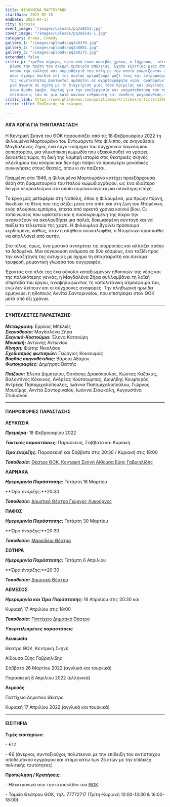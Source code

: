 ```yaml
---
title: ΦΙΛΟΥΜΕΝΑ ΜΑΡΤΟΥΡΑΝΟ
startDate: 2022-02-18
endDate: 2022-04-17
city: Nicosia
event_image: "/images/uploads/pq3a8211.jpg"
cover_image: "/images/uploads/pq3a8142-1.jpg"
category: Drama, Comedy
gallery_1: "/images/uploads/pq3a8370.jpg"
gallery_2: "/images/uploads/pq3a8081.jpg"
gallery_3: "/images/uploads/pq3a8175.jpg"
extended: false
critic_p: "<p>Σαν σήμερα, πριν από έναν ακριβώς χρόνο, ο 14χρονος –τότε- γιος μου
  βίωσε την πρώτη του σκληρή εμπειρία απώλειας. Έχασε εξαιτίας μιας σπάνιας αυτοάνοσης
  νόσου την κολλητή και συμμαθήτριά του Λίλη με την οποία γνωρίζονταν από βρέφη. Επειδή
  όσοι έχουμε παιδιά επί της ουσίας ωριμάζουμε μαζί τους και εντρυφούμε στις προκλήσεις
  της γονεϊκότητας βουτώντας αμάθητοι σε αχαρτογράφητα νερά, αναπόφευκτα προέκυψε
  μια αγωνία σε σχέση με τη διαχείριση μιας τόσο δριμείας και αλγεινής εμπειρίας για
  έναν άμαθο έφηβο. Κυρίως για την επεξεργασία και νοηματοδότηση του πένθους και τις
  επιπτώσεις του σε μια κατά κανόνα εύθραυστη και σύνθετη ψυχοσύνθεση.</p>"
critic_link: https://www.philenews.com/politismos/kritikes/article/1398883/spazontas-to-kelyfos
critic_title: Σπαζοντας το κελυφος

---
```

#### ΛΙΓΑ ΛΟΓΙΑ ΓΙΑ ΤΗΝ ΠΑΡΑΣΤΑΣΗ

Η Κεντρική Σκηνή του ΘΟΚ παρουσιάζει από τις 18 Φεβρουαρίου 2022 τη Φιλουμένα Μαρτουράνο του Εντουάρντο Ντε Φιλίππο, σε σκηνοθεσία Μαγδαλένας Ζήρα, ένα έργο-κόσμημα του σύγχρονου παγκόσμιου ρεπερτορίου, μια γλυκόπικρη κωμωδία που εξακολουθεί να γράφει, δεκαετίες τώρα, τη δική της λαμπρή ιστορία στις θεατρικές σκηνές ολόκληρου του κόσμου και δεν έχει πάψει να προσφέρει μοναδικές συγκινήσεις στους θεατές, όπου κι αν παίζεται.

Γραμμένη στα 1946, η Φιλουμένα Μαρτουράνο κατέχει προεξάρχουσα θέση στη δραματουργία του Ιταλού κωμωδιογράφου, ως ένα ιδιαίτερο δείγμα νεορεαλισμού στο οποίο συμπυκνώνεται μια ολόκληρη εποχή.

Το έργο μάς μεταφέρει στη Νάπολη, όπου η Φιλουμένα, μια πρώην πόρνη, διεκδικεί τη θέση που της αξίζει μέσα στο σπίτι και στη ζωή του Ντομένικο, ενός πλούσιου εμπόρου, έπειτα από αρκετά χρόνια κοινού βίου. Οι ταπεινώσεις που υφίσταται και η συσσωρευμένη της πίκρα την αναγκάζουν να ακολουθήσει μια παλιά, δοκιμασμένη συνταγή και να παίξει το τελευταίο της χαρτί. Η Φιλουμένα βγαίνει πρόσκαιρα κερδισμένη, καθώς, όταν η αλήθεια αποκαλυφθεί, ο Ντομένικο προσπαθεί να απαλλαγεί από αυτήν.

Στο τέλος, όμως, ένα μυστικό ανατρέπει τις ισορροπίες και αλλάζει άρδην τα δεδομένα. Μια σύγκρουση ανάμεσα σε δύο κόσμους, ένα ταξίδι προς την αναζήτηση της ευτυχίας με όχημα τη σπαρταριστή και συνάμα τρυφερή, ρομαντική γλώσσα του συγγραφέα.

Έχοντας στο πλάι της ένα σύνολο καταξιωμένων ηθοποιών της νέας και της παλαιότερης γενιάς, η Μαγδαλένα Ζήρα συλλαμβάνει τη λαϊκή σπιρτάδα του έργου, αναψηλαφώντας τη ναπολιτάνικη ατμόσφαιρά του, ενώ δεν λείπουν και οι σύγχρονες αναφορές. Την πληθωρική ηρωίδα ερμηνεύει η ηθοποιός Αννίτα Σαντοριναίου, που επιστρέφει στον ΘΟΚ μετά από έξι χρόνια.

***

#### ΣΥΝΤΕΛΕΣΤΕΣ ΠΑΡΑΣΤΑΣΗΣ:

**_Μετάφραση:_** Ερρίκος Μπελιές  
**_Σκηνοθεσία:_** Μαγδαλένα Ζήρα  
**_Σκηνικά-Κοστούμια:_** Έλενα Κατσούρη  
**_Μουσική:_** Αντώνης Αντωνίου  
**_Κίνηση:_** Φώτης Νικολάου  
**_Σχεδιασμός φωτισμών:_** Γεώργιος Κουκουμάς  
**_Βοηθός σκηνοθέτιδας:_** Βάρσια Αδάμου  
**_Φωτογραφίες:_** Δημήτρης Βαττής

**_Παίζουν:_** Έλενα Δημητρίου, Θανάσης Δρακόπουλος, Κώστας Καζάκας, Βαλεντίνος Κόκκινος, Ανδρέας Κούτσουμπας, Διομήδης Κουφτερός, Αντρέας Παπαμιχαλόπουλος, Ιωάννα Παπαμιχαλοπούλου, Γιώργος Μουαΐμης, Αννίτα Σαντοριναίου, Ιωάννα Σιαφκάλη, Αυγουστίνα Στυλιανού

***

#### ΠΛΗΡΟΦΟΡΙΕΣ ΠΑΡΑΣΤΑΣΗΣ

**ΛΕΥΚΩΣΙΑ**

**_Πρεμιέρα:_** 18 Φεβρουαρίου 2022

**_Τακτικές παραστάσεις:_** Παρασκευή, Σάββατο και Κυριακή

**_Ώρα έναρξης:_** Παρασκευή και Σάββατο στις 20:30 / Κυριακή στις 18:00

**_Τοποθεσία:_** [Θέατρο ΘΟΚ, Κεντρική Σκηνή Αίθουσα Εύης Γαβριηλίδης](https://www.google.com/maps/place/Cyprus+Theater+Organization+-+THOC/@35.1680858,33.3531578,17z/data=!3m1!4b1!4m5!3m4!1s0x14de17569777d68d:0x33fb94a8e5a98a1f!8m2!3d35.1680605!4d33.3552834 "Θεατρο ΘΟΚ - Κεντρική Σκήνη")

**ΛΑΡΝΑΚΑ**

**_Ημερομηνία Παράστασης:_** Τετάρτη 16 Μαρτίου 

**Ώρα _έναρξης:_**20:30

**_Τοποθεσία:_** [Δημοτικό Θέατρο Γιώργος Λυκούργος](https://www.google.gr/maps/search/%CE%94%CE%B7%CE%BC%CE%BF%CF%84%CE%B9%CE%BA%CF%8C+%CE%98%CE%AD%CE%B1%CF%84%CF%81%CE%BF+%CE%93%CE%B9%CF%8E%CF%81%CE%B3%CE%BF%CF%82+%CE%9B%CF%85%CE%BA%CE%BF%CF%8D%CF%81%CE%B3%CE%BF%CF%82/@35.0445466,33.3507744,11z/data=!3m1!4b1?hl=el)

**ΠΑΦΟΣ**

**_Ημερομηνία Παράστασης:_** Τετάρτη 30 Μαρτίου 

**Ώρα _έναρξης:_**20:30

**_Τοποθεσία:_** [Μαρκίδειο Θέατρο](https://www.google.com/maps/place/Markideio+Theatre/@34.7781598,32.4232334,15z/data=!4m5!3m4!1s0x0:0x68a598c2c5136439!8m2!3d34.7781101!4d32.4232146)

**ΣΩΤΗΡΑ**

**_Ημερομηνία Παράστασης:_** Τετάρτη 6 Απριλίου

**Ώρα _έναρξης:_**20:30

**_Τοποθεσία:_** [Δημοτικό Θέατρο](https://www.google.com/maps/place/Sotira+Municipal+Theatre/@35.0261703,33.9514232,17z/data=!3m1!4b1!4m5!3m4!1s0x14dfcf6d58fae7bb:0x194eaf2efa64d0d8!8m2!3d35.0261659!4d33.9536119)

**ΛΕΜΕΣΟΣ**

**_Ημερομηνία και Ώρα Παράστασης:_** 16 Απριλίου στις 20:30 και 

Κυριακή 17 Απριλίου στις 18:00

**_Τοποθεσία:_**  [Παττίχειο Δημοτικό Θέατρο](https://www.google.com/maps/place/Patichion+Municipal+Theatre,+Agias+Zonis+2,+Limassol,+Cyprus/@34.6812699,33.0416434,17z/data=!3m1!4b1!4m5!3m4!1s0x14e7330f8b4700ed:0xd66d4f231f490bbb!8m2!3d34.6813016!4d33.0438594)

**_Υπερτιτλισμένες παραστάσεις_**

**Λευκωσία**

Θέατρο ΘΟΚ, Κεντρική Σκηνή

Αίθουσα Εύης Γαβριηλίδης

Σάββατο 26 Μαρτίου 2022 (αγγλικά και τουρκικά)

Παρασκευή 8 Απριλίου 2022 (ελληνικά)

**Λεμεσός**

Παττίχειο Δημοτικό Θέατρο

Κυριακή 17 Απριλίου 2022 (αγγλικά και τουρκικά)

***

#### ΕΙΣΙΤΗΡΙΑ

**Τιμές εισιτηρίων:**

\- €12

\- €6 (άνεργοι, συνταξιούχοι, πολύτεκνοι με την επίδειξη του αντίστοιχου αποδεικτικού εγγράφου και άτομα κάτω των 25 ετών με την επίδειξη πολιτικής ταυτότητας)

**Προπώληση / Κρατήσεις:**

\- Ηλεκτρονικά απο την ιστοσελίδα του [ΘΟΚ ](https://www.thoc.org.cy/event/filoymena-martoyrano,4685,229,el,shows "ΘΟΚ")

\- Ταμείο Θεάτρου ΘΟΚ, τηλ. 77772717 (Τρίτη-Κυριακή 10:00-13:30 & 16:00-18:00)